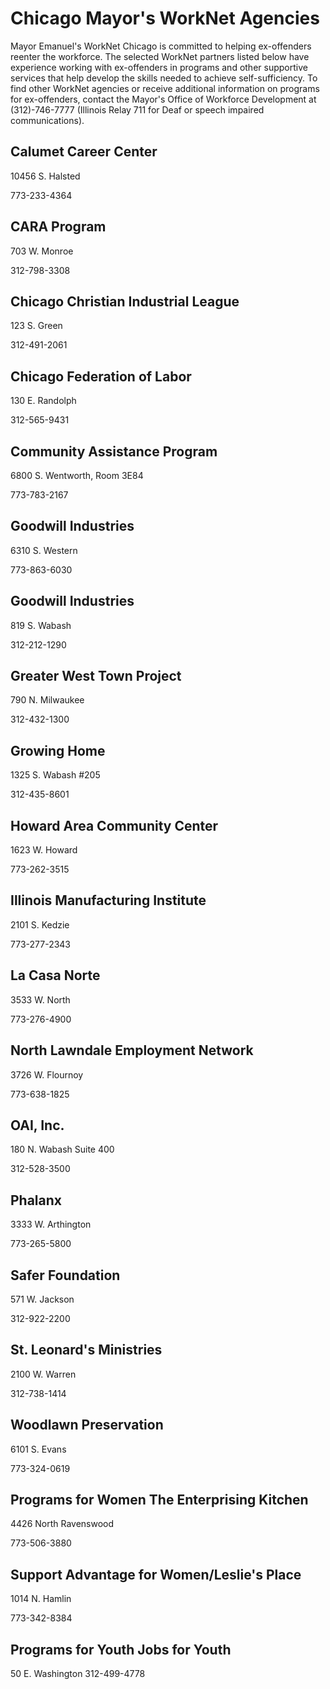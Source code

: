 # Chicago Mayor's WorkNet Agencies

Mayor Emanuel's WorkNet Chicago is committed to helping ex-offenders reenter the workforce. The selected WorkNet partners listed below have experience working with ex-offenders in programs and other supportive services that help develop the skills needed to achieve self-sufficiency. To find other WorkNet agencies or receive additional information on programs for ex-offenders, contact the Mayor's Office of Workforce Development at (312)-746-7777 (Illinois Relay 711 for Deaf or speech impaired communications).

## Calumet Career Center

10456 S. Halsted

773-233-4364

## CARA Program

703 W. Monroe

312-798-3308

## Chicago Christian Industrial League

123 S. Green

312-491-2061

## Chicago Federation of Labor

130 E. Randolph

312-565-9431

## Community Assistance Program

6800 S. Wentworth, Room 3E84

773-783-2167

## Goodwill Industries

6310 S. Western

773-863-6030

## Goodwill Industries

819 S. Wabash

312-212-1290

## Greater West Town Project

790 N. Milwaukee

312-432-1300

## Growing Home

1325 S. Wabash #205

312-435-8601

## Howard Area Community Center

1623 W. Howard

773-262-3515

## Illinois Manufacturing Institute

2101 S. Kedzie

773-277-2343

## La Casa Norte

3533 W. North

773-276-4900

## North Lawndale Employment Network

3726 W. Flournoy

773-638-1825

## OAI, Inc.

180 N. Wabash Suite 400

312-528-3500

## Phalanx

3333 W. Arthington

773-265-5800

## Safer Foundation

571 W. Jackson

312-922-2200

## St. Leonard's Ministries

2100 W. Warren

312-738-1414

## Woodlawn Preservation

6101 S. Evans

773-324-0619

## Programs for Women The Enterprising Kitchen

4426 North Ravenswood

773-506-3880

## Support Advantage for Women/Leslie's Place

1014 N. Hamlin

773-342-8384 

## Programs for Youth Jobs for Youth

50 E. Washington 312-499-4778
